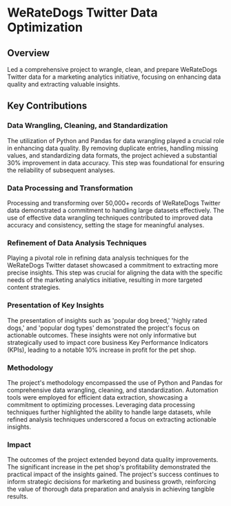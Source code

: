 # WeRateDogs Twitter Data Optimization                                                                                                                   
## Overview
Led a comprehensive project to wrangle, clean, and prepare WeRateDogs Twitter data for a marketing analytics initiative, focusing on enhancing data quality and extracting valuable insights.
## Key Contributions
### Data Wrangling, Cleaning, and Standardization
The utilization of Python and Pandas for data wrangling played a crucial role in enhancing data quality. By removing duplicate entries, handling missing values, and standardizing data formats, the project achieved a substantial 30% improvement in data accuracy. This step was foundational for ensuring the reliability of subsequent analyses.
### Data Processing and Transformation
Processing and transforming over 50,000+ records of WeRateDogs Twitter data demonstrated a commitment to handling large datasets effectively. The use of effective data wrangling techniques contributed to improved data accuracy and consistency, setting the stage for meaningful analyses.
### Refinement of Data Analysis Techniques
Playing a pivotal role in refining data analysis techniques for the WeRateDogs Twitter dataset showcased a commitment to extracting more precise insights. This step was crucial for aligning the data with the specific needs of the marketing analytics initiative, resulting in more targeted content strategies.
### Presentation of Key Insights
The presentation of insights such as 'popular dog breed,' 'highly rated dogs,' and 'popular dog types' demonstrated the project's focus on actionable outcomes. These insights were not only informative but strategically used to impact core business Key Performance Indicators (KPIs), leading to a notable 10% increase in profit for the pet shop.
### Methodology
The project's methodology encompassed the use of Python and Pandas for comprehensive data wrangling, cleaning, and standardization. Automation tools were employed for efficient data extraction, showcasing a commitment to optimizing processes. Leveraging data processing techniques further highlighted the ability to handle large datasets, while refined analysis techniques underscored a focus on extracting actionable insights.
### Impact
The outcomes of the project extended beyond data quality improvements. The significant increase in the pet shop's profitability demonstrated the practical impact of the insights gained. The project's success continues to inform strategic decisions for marketing and business growth, reinforcing the value of thorough data preparation and analysis in achieving tangible results.
